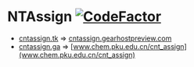 # NTAssign [![CodeFactor](https://www.codefactor.io/repository/github/visualer/ntassign/badge)](https://www.codefactor.io/repository/github/visualer/ntassign)

- [cntassign.tk](cntassign.tk) => [cntassign.gearhostpreview.com](cntassign.gearhostpreview.com)
- [cntassign.ga](cntassign.ga) => [www.chem.pku.edu.cn/cnt_assign](www.chem.pku.edu.cn/cnt_assign)
